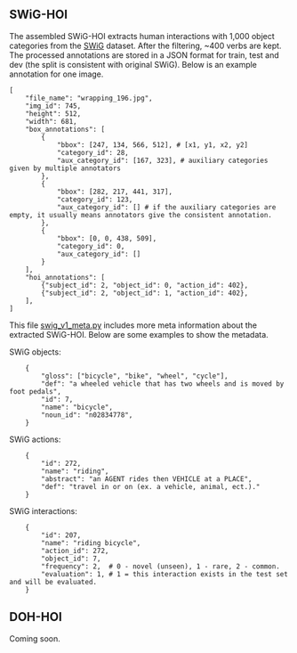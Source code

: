 
## SWiG-HOI
The assembled SWiG-HOI extracts human interactions with 1,000 object categories from the [SWiG](https://github.com/allenai/swig) dataset. After the filtering, ~400 verbs are kept. The processed annotations are stored in a JSON format for train, test and dev (the split is consistent with original SWiG). Below is an example annotation for one image.
```
[
    "file_name": "wrapping_196.jpg",
    "img_id": 745,
    "height": 512,
    "width": 681,
    "box_annotations": [
        {
            "bbox": [247, 134, 566, 512], # [x1, y1, x2, y2]
            "category_id": 28,
            "aux_category_id": [167, 323], # auxiliary categories given by multiple annotators
        },
        {
            "bbox": [282, 217, 441, 317],
            "category_id": 123,
            "aux_category_id": [] # if the auxiliary categories are empty, it usually means annotators give the consistent annotation. 
        },
        {
            "bbox": [0, 0, 438, 509],
            "category_id": 0,
            "aux_category_id": []
        }
    ],
    "hoi_annotations": [
        {"subject_id": 2, "object_id": 0, "action_id": 402},
        {"subject_id": 2, "object_id": 1, "action_id": 402},
    ],
]
```

This file [swig_v1_meta.py](https://github.com/scwangdyd/large_vocabulary_hoi_detection/blob/master/choir/data/datasets/swig_v1_meta.py) includes more meta information about the extracted SWiG-HOI. Below are some examples to show the metadata.

SWiG objects:
```
    {
        "gloss": ["bicycle", "bike", "wheel", "cycle"],
        "def": "a wheeled vehicle that has two wheels and is moved by foot pedals",
        "id": 7,
        "name": "bicycle",
        "noun_id": "n02834778",
    }
```
SWiG actions:

```
    {
        "id": 272,
        "name": "riding",
        "abstract": "an AGENT rides then VEHICLE at a PLACE",
        "def": "travel in or on (ex. a vehicle, animal, ect.)."
    }
```
SWiG interactions:
```
    {
        "id": 207,
        "name": "riding bicycle",
        "action_id": 272,
        "object_id": 7,
        "frequency": 2,  # 0 - novel (unseen), 1 - rare, 2 - common.
        "evaluation": 1, # 1 = this interaction exists in the test set and will be evaluated.
    }
```

## DOH-HOI
Coming soon.